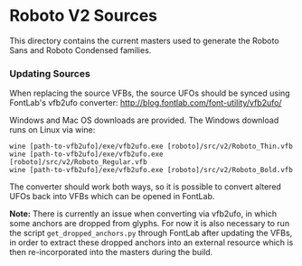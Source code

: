 # Roboto V2 Sources
This directory contains the current masters used to generate the Roboto Sans and
Roboto Condensed families.

### Updating Sources
When replacing the source VFBs, the source UFOs should be synced using FontLab's
vfb2ufo converter: http://blog.fontlab.com/font-utility/vfb2ufo/

Windows and Mac OS downloads are provided. The Windows download runs on Linux
via wine:

```
wine [path-to-vfb2ufo]/exe/vfb2ufo.exe [roboto]/src/v2/Roboto_Thin.vfb
wine [path-to-vfb2ufo]/exe/vfb2ufo.exe [roboto]/src/v2/Roboto_Regular.vfb
wine [path-to-vfb2ufo]/exe/vfb2ufo.exe [roboto]/src/v2/Roboto_Bold.vfb
```

The converter should work both ways, so it is possible to convert altered UFOs
back into VFBs which can be opened in FontLab.

**Note:** There is currently an issue when converting via vfb2ufo, in which
some anchors are dropped from glyphs. For now it is also necessary to run the
script `get_dropped_anchors.py` through FontLab after updating the VFBs, in
order to extract these dropped anchors into an external resource which is then
re-incorporated into the masters during the build.
